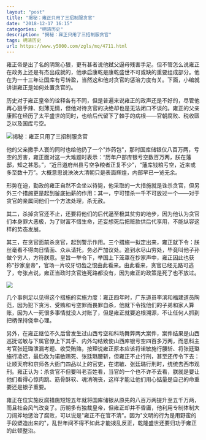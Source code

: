 ```yaml
---
layout: "post"
title: "揭秘：雍正只用了三招制服贪官"
date: "2018-12-17 16:15"
categories: "明清历史"
description: "揭秘：雍正只用了三招制服贪官"
tags: 明清历史
url: https://www.y5000.com/zgls/mq/4711.html
---
```






雍正帝是出了名的阴鸷心狠，更有甚者说他弑父逼母残害手足。但不管怎么说雍正在政务上还是有杰出成就的，他承启康乾是康乾盛世不可或缺的重要组成部分。他在为一十三年让国库有亏转盈，当然这和他对贪官的惩治力度有关。下面，小编就讲讲雍正是如何处置贪官的。

历史对于雍正皇帝的诠释各有不同，但是普遍来说雍正的政声还是不好的，尽管他再心狠手辣、刻薄无情，但他对待贪官的决绝却也是无法闭口不谈的。雍正的父亲康熙在经历了太平盛世的同时，也给后代留下了棘手的病根——官朝腐败、税收匮乏以及国库亏空。

![揭秘：雍正只用了三招制服贪官](/uploads/allimg/161107/6-16110G40F9436.JPG)

他的父亲撒手人寰的同时也给他扔了一个"炸药包"，那时国库储银仅八百万两，亏空的厉害，雍正面对这一大难题时表示：“历年户部库银亏空数百万两，朕在藩邸，知之甚悉。”，“近日道府州县亏空争粮者正复不少”，“藩库钱粮亏空，近来或多至数十万”。大概意思说泱泱大清朝只是表面辉煌，内部早已一览无余。

形势在迫，勤政的雍正自然不会坐以待毙，他采取的一大措施就是诛杀贪官，但另外三个措施更是起到釜底抽薪的作用：其一，宁可错杀一千不可放过一个——对于贪官的亲属同他们一个方法处理，杀无赦。

其二，杀掉贪官还不止，还要将他们的后代逼至极其贫穷的地步，因为他认为贪官们本身罪大恶极，为了财富不惜生命，还妄想死后把赃款供后代享用，不能纵容这样的势态发展。

其三，在贪官面前杀贪官，起到警示作用。三个措施一拟定出来，雍正就下令：朕丝毫看不得向日情面、众从请托，务必严加议处。追到水尽山穷处，毕竟叫他子孙做个穷人，方符朕意。皇旨一举令下，举国上下笼罩在抄家声中，雍正因此也获称"抄家皇帝"，官场一片咬牙切齿之恨由此看来。由此看来，贪官已经无路可逃了，夸张点说，雍正当政时贪官连死路都没有，因为雍正的政策是死了也不放过。

![](https://img.y5000.com/uploads/allimg/161107/141Q91462-0.jpg)

几个事例足以见得这个措施的实施力度：雍正四年时，广东道员李滨和福建道员陶范，因为犯下贪污、受贿和亏空罪而畏罪自杀，他就下令找他们的子弟和家人算账，因为人一死很多事情就没人对账了，但是雍正就要追根溯源，不让任何人抓到把柄保持侥幸心理。

另外，在雍正继位不久后曾发生过山西亏空和科场舞弊两大案件，案件结果是山西巡抚诺敏与下属官僚上下其手、内外勾结致使山西库银亏空四百多万两，而恩科主考官张廷璐泄漏考题、收受贿赂，按理说雍正原本应该将诺敏施行腰斩、将张廷璐施行凌迟，最后改为诺敏赐死、张廷璐腰斩，但雍正不止行刑，甚至还传令下去：让顺天府和京师各大衙门四品以上的官吏，在诺敏、张廷璐行刑时，统统去西市观刑。雍正认为：杀贪官不但要叫老百姓看，当官的一个也不许不去看，朕就是要让他们看得心惊肉跳、筋骨酥软、魂消魄丧，这样才能让他们用心掂量是自己的命重要还是银子重要。

雍正在位实施反腐措施短短五年就将国库储银从原先的八百万两提升至五千万两，而且社会风气改变了。历朝多有独裁皇帝，但雍正却并不昏庸，他利用专制体制大刀阔斧地惩治了腐败，可以说是"雍正不在官不清"。因为"文明的行为是用野蛮的手段塑造出来的"，乱世年间不得不如此才能拨乱反正，乾隆盛世还要归功于雍正的此顿整治。
